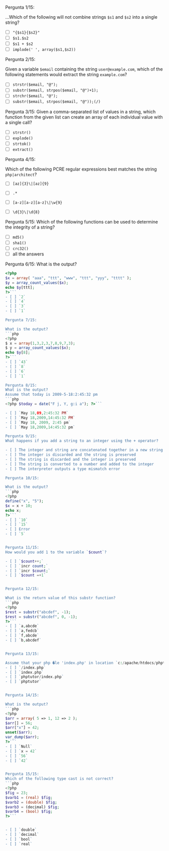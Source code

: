 Pergunta 1/15:

...Which of the following will not combine strings `$s1` and `$s2` into a single string?

- [ ] `"{$s1}{$s2}"`
- [ ] `$s1.$s2`
- [ ] `$s1 + $s2`
- [ ] `implode(' ', array($s1,$s2))`

Pergunta 2/15:

Given a variable `$email` containing the string `user@example.com`, which of the following statements would extract the string `example.com`?
- [ ] `strstr($email, "@");`
- [ ] `substr($email, strpos($email, "@")+1);`
- [ ] `strchr($email, "@");`
- [ ] `substr($email, strpos($email, "@"));(/)`

Pergunta 3/15:
Given a comma-separated list of values in a string, which function from the given list can create an array of each individual value with a single call?

- [ ] `strstr()`
- [ ] `explode()`
- [ ] `strtok()`
- [ ] `extract()`

Pergunta 4/15:

Which of the following PCRE regular expressions best matches the string `php|architect`?
- [ ] `[az]{3}\|[az]{9}`
- [ ] `.*`
- [ ] `[a-z][a-z][a-z]\|\w{9}`
- [ ] `\d{3}\|\d{8}`


Pergunta 5/15:
Which of the following functions can be used to determine the integrity of a string?
- [ ] `md5()`
- [ ] `sha1()`
- [ ] `crc32()`
- [ ] all the answers

Pergunta 6/15:
What is the output?
```php
<?php
$x = array( "aaa", "ttt", "www", "ttt", "yyy", "tttt" );
$y = array_count_values($x);
echo $y[ttt];
?>```
- [ ] `2`
- [ ] `4`
- [ ] `3`
- [ ] `1`

Pergunta 7/15:

What is the output?
```php
<?php
$ x = array(1,3,2,3,7,8,9,7,3);
$ y = array_count_values($x);
echo $y[8];
?>```
- [ ] `43`
- [ ] `8`
- [ ] `6`
- [ ] `1`

Pergunta 8/15:
What is the output?
Assume that today is 2009-5-18:2:45:32 pm
```php
<?php $today = date("F j, Y, g:i a"); ?>```

- [ ] `May 18,09,2:45:32 PM`
- [ ] `May 18,2009,14:45:32 PM`
- [ ] `May 18, 2009, 2:45 pm`
- [ ] `May 18,2009,14:45:32 pm`

Pergunta 9/15:
What happens if you add a string to an integer using the + operator?

- [ ] The integer and string are concatenated together in a new string
- [ ] The integer is discarded and the string is preserved
- [ ] The string is discarded and the integer is preserved
- [ ] The string is converted to a number and added to the integer
- [ ] The interpreter outputs a type mismatch error

Pergunta 10/15:

What is the output?
```php
<?php
define("x", "5");
$x = x + 10;
echo x;
?>```
- [ ] `10`
- [ ] `15`
- [ ] Error
- [ ] `5`


Pergunta 11/15:
How would you add 1 to the variable `$count`?

- [ ] `$count++;`
- [ ] `incr count;`
- [ ] `incr $count;`
- [ ] `$count =+1`


Pergunta 12/15:

What is the return value of this substr function?
```php
<?php
$rest = substr("abcdef", -1);
$rest = substr("abcdef", 0, -1);
?>```
- [ ] `a,abcde`
- [ ] `a,fedcb`
- [ ] `f,abcde`
- [ ] `b,abcdef`


Pergunta 13/15:

Assume that your php �le 'index.php' in location `c:/apache/htdocs/phptutor/index.php`. If you used basename`($_SERVER['PHP_SELF'])` function in your page, then what is the return value of this function?
- [ ] `/index.php`
- [ ] `index.php`
- [ ] `phptutor/index.php`
- [ ] `phptutor`


Pergunta 14/15:

What is the output?
```php
<?php
$arr = array( 5 => 1, 12 => 2 );
$arr[] = 56;
$arr["x"] = 42;
unset($arr);
var_dump($arr);
?>```
- [ ] `Null`
- [ ] `x = 42`
- [ ] `56`
- [ ] `42`


Pergunta 15/15:
Which of the following type cast is not correct?
```php
<?php
$fig = 23;
$varb1 = (real) $fig;
$varb2 = (double) $fig;
$varb3 = (decimal) $fig;
$varb4 = (bool) $fig;
?>```


- [ ] `double`
- [ ] `decimal`
- [ ] `bool`
- [ ] `real`
